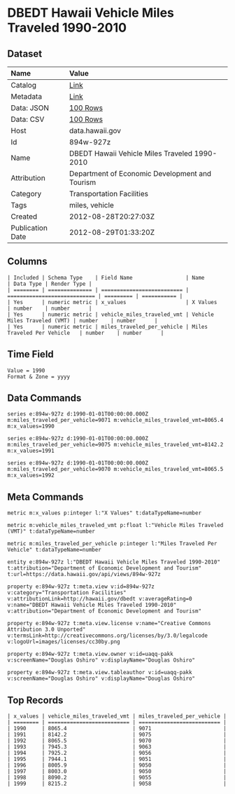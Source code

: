 # DBEDT Hawaii Vehicle Miles Traveled 1990-2010

## Dataset

| Name | Value |
| :--- | :---- |
| Catalog | [Link](https://catalog.data.gov/dataset/dbedt-hawaii-vehicle-miles-traveled-1990-2010-e44ea) |
| Metadata | [Link](https://data.hawaii.gov/api/views/894w-927z) |
| Data: JSON | [100 Rows](https://data.hawaii.gov/api/views/894w-927z/rows.json?max_rows=100) |
| Data: CSV | [100 Rows](https://data.hawaii.gov/api/views/894w-927z/rows.csv?max_rows=100) |
| Host | data.hawaii.gov |
| Id | 894w-927z |
| Name | DBEDT Hawaii Vehicle Miles Traveled 1990-2010 |
| Attribution | Department of Economic Development and Tourism |
| Category | Transportation Facilities |
| Tags | miles, vehicle |
| Created | 2012-08-28T20:27:03Z |
| Publication Date | 2012-08-29T01:33:20Z |

## Columns

```ls
| Included | Schema Type    | Field Name                 | Name                         | Data Type | Render Type |
| ======== | ============== | ========================== | ============================ | ========= | =========== |
| Yes      | numeric metric | x_values                   | X Values                     | number    | number      |
| Yes      | numeric metric | vehicle_miles_traveled_vmt | Vehicle Miles Traveled (VMT) | number    | number      |
| Yes      | numeric metric | miles_traveled_per_vehicle | Miles Traveled Per Vehicle   | number    | number      |
```

## Time Field

```ls
Value = 1990
Format & Zone = yyyy
```

## Data Commands

```ls
series e:894w-927z d:1990-01-01T00:00:00.000Z m:miles_traveled_per_vehicle=9071 m:vehicle_miles_traveled_vmt=8065.4 m:x_values=1990

series e:894w-927z d:1990-01-01T00:00:00.000Z m:miles_traveled_per_vehicle=9075 m:vehicle_miles_traveled_vmt=8142.2 m:x_values=1991

series e:894w-927z d:1990-01-01T00:00:00.000Z m:miles_traveled_per_vehicle=9070 m:vehicle_miles_traveled_vmt=8065.5 m:x_values=1992
```

## Meta Commands

```ls
metric m:x_values p:integer l:"X Values" t:dataTypeName=number

metric m:vehicle_miles_traveled_vmt p:float l:"Vehicle Miles Traveled (VMT)" t:dataTypeName=number

metric m:miles_traveled_per_vehicle p:integer l:"Miles Traveled Per Vehicle" t:dataTypeName=number

entity e:894w-927z l:"DBEDT Hawaii Vehicle Miles Traveled 1990-2010" t:attribution="Department of Economic Development and Tourism" t:url=https://data.hawaii.gov/api/views/894w-927z

property e:894w-927z t:meta.view v:id=894w-927z v:category="Transportation Facilities" v:attributionLink=http://hawaii.gov/dbedt v:averageRating=0 v:name="DBEDT Hawaii Vehicle Miles Traveled 1990-2010" v:attribution="Department of Economic Development and Tourism"

property e:894w-927z t:meta.view.license v:name="Creative Commons Attribution 3.0 Unported" v:termsLink=http://creativecommons.org/licenses/by/3.0/legalcode v:logoUrl=images/licenses/cc30by.png

property e:894w-927z t:meta.view.owner v:id=uaqq-pakk v:screenName="Douglas Oshiro" v:displayName="Douglas Oshiro"

property e:894w-927z t:meta.view.tableauthor v:id=uaqq-pakk v:screenName="Douglas Oshiro" v:displayName="Douglas Oshiro"
```

## Top Records

```ls
| x_values | vehicle_miles_traveled_vmt | miles_traveled_per_vehicle | 
| ======== | ========================== | ========================== | 
| 1990     | 8065.4                     | 9071                       | 
| 1991     | 8142.2                     | 9075                       | 
| 1992     | 8065.5                     | 9070                       | 
| 1993     | 7945.3                     | 9063                       | 
| 1994     | 7925.2                     | 9056                       | 
| 1995     | 7944.1                     | 9051                       | 
| 1996     | 8005.9                     | 9050                       | 
| 1997     | 8003.0                     | 9050                       | 
| 1998     | 8090.2                     | 9055                       | 
| 1999     | 8215.2                     | 9058                       | 
```